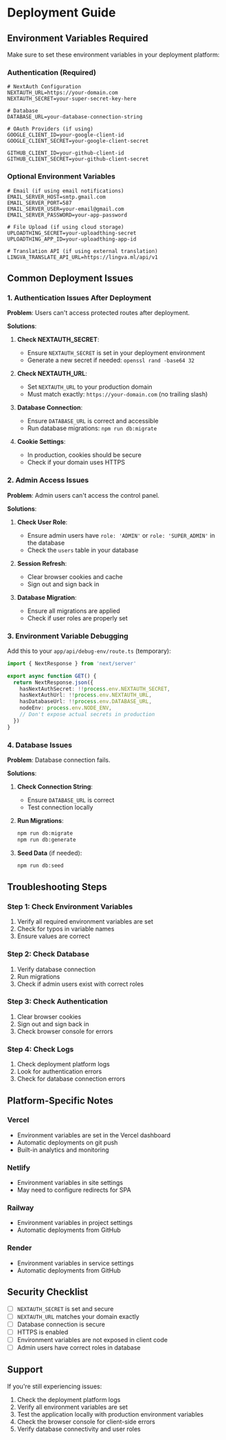 # Deployment Guide

## Environment Variables Required

Make sure to set these environment variables in your deployment platform:

### Authentication (Required)
```env
# NextAuth Configuration
NEXTAUTH_URL=https://your-domain.com
NEXTAUTH_SECRET=your-super-secret-key-here

# Database
DATABASE_URL=your-database-connection-string

# OAuth Providers (if using)
GOOGLE_CLIENT_ID=your-google-client-id
GOOGLE_CLIENT_SECRET=your-google-client-secret

GITHUB_CLIENT_ID=your-github-client-id
GITHUB_CLIENT_SECRET=your-github-client-secret
```

### Optional Environment Variables
```env
# Email (if using email notifications)
EMAIL_SERVER_HOST=smtp.gmail.com
EMAIL_SERVER_PORT=587
EMAIL_SERVER_USER=your-email@gmail.com
EMAIL_SERVER_PASSWORD=your-app-password

# File Upload (if using cloud storage)
UPLOADTHING_SECRET=your-uploadthing-secret
UPLOADTHING_APP_ID=your-uploadthing-app-id

# Translation API (if using external translation)
LINGVA_TRANSLATE_API_URL=https://lingva.ml/api/v1
```

## Common Deployment Issues

### 1. Authentication Issues After Deployment

**Problem**: Users can't access protected routes after deployment.

**Solutions**:

1. **Check NEXTAUTH_SECRET**:
   - Ensure `NEXTAUTH_SECRET` is set in your deployment environment
   - Generate a new secret if needed: `openssl rand -base64 32`

2. **Check NEXTAUTH_URL**:
   - Set `NEXTAUTH_URL` to your production domain
   - Must match exactly: `https://your-domain.com` (no trailing slash)

3. **Database Connection**:
   - Ensure `DATABASE_URL` is correct and accessible
   - Run database migrations: `npm run db:migrate`

4. **Cookie Settings**:
   - In production, cookies should be secure
   - Check if your domain uses HTTPS

### 2. Admin Access Issues

**Problem**: Admin users can't access the control panel.

**Solutions**:

1. **Check User Role**:
   - Ensure admin users have `role: 'ADMIN'` or `role: 'SUPER_ADMIN'` in the database
   - Check the `users` table in your database

2. **Session Refresh**:
   - Clear browser cookies and cache
   - Sign out and sign back in

3. **Database Migration**:
   - Ensure all migrations are applied
   - Check if user roles are properly set

### 3. Environment Variable Debugging

Add this to your `app/api/debug-env/route.ts` (temporary):

```typescript
import { NextResponse } from 'next/server'

export async function GET() {
  return NextResponse.json({
    hasNextAuthSecret: !!process.env.NEXTAUTH_SECRET,
    hasNextAuthUrl: !!process.env.NEXTAUTH_URL,
    hasDatabaseUrl: !!process.env.DATABASE_URL,
    nodeEnv: process.env.NODE_ENV,
    // Don't expose actual secrets in production
  })
}
```

### 4. Database Issues

**Problem**: Database connection fails.

**Solutions**:

1. **Check Connection String**:
   - Ensure `DATABASE_URL` is correct
   - Test connection locally

2. **Run Migrations**:
   ```bash
   npm run db:migrate
   npm run db:generate
   ```

3. **Seed Data** (if needed):
   ```bash
   npm run db:seed
   ```

## Troubleshooting Steps

### Step 1: Check Environment Variables
1. Verify all required environment variables are set
2. Check for typos in variable names
3. Ensure values are correct

### Step 2: Check Database
1. Verify database connection
2. Run migrations
3. Check if admin users exist with correct roles

### Step 3: Check Authentication
1. Clear browser cookies
2. Sign out and sign back in
3. Check browser console for errors

### Step 4: Check Logs
1. Check deployment platform logs
2. Look for authentication errors
3. Check for database connection errors

## Platform-Specific Notes

### Vercel
- Environment variables are set in the Vercel dashboard
- Automatic deployments on git push
- Built-in analytics and monitoring

### Netlify
- Environment variables in site settings
- May need to configure redirects for SPA

### Railway
- Environment variables in project settings
- Automatic deployments from GitHub

### Render
- Environment variables in service settings
- Automatic deployments from GitHub

## Security Checklist

- [ ] `NEXTAUTH_SECRET` is set and secure
- [ ] `NEXTAUTH_URL` matches your domain exactly
- [ ] Database connection is secure
- [ ] HTTPS is enabled
- [ ] Environment variables are not exposed in client code
- [ ] Admin users have correct roles in database

## Support

If you're still experiencing issues:

1. Check the deployment platform logs
2. Verify all environment variables are set
3. Test the application locally with production environment variables
4. Check the browser console for client-side errors
5. Verify database connectivity and user roles 